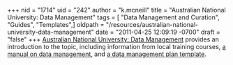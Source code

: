 +++
nid = "1714"
uid = "242"
author = "k.mcneill"
title = "Australian National University: Data Management"
tags = [ "Data Management and Curation", "Guides", "Templates",]
oldpath = "/resources/australian-national-university-data-management"
date = "2011-04-25 12:09:19 -0700"
draft = "false"
+++
[Australian National University: Data
Management](http://libguides.anu.edu.au/datamanagement%20) provides an
introduction to the topic, including information from local training
courses, [a manual on data
management](http://anulib.anu.edu.au/_resources/training-and-resources/guides/DataManagement.pdf),
and [a data management plan
template](http://libguides.anu.edu.au/content.php?pid=372387&sid=3050505).
